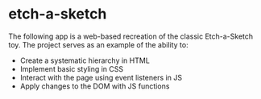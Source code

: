 # etch-a-sketch

The following app is a web-based recreation of the classic Etch-a-Sketch toy. The project serves as an example of the ability to:

- Create a systematic hierarchy in HTML
- Implement basic styling in CSS
- Interact with the page using event listeners in JS
- Apply changes to the DOM with JS functions